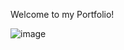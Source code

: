 Welcome to my Portfolio!

![image](https://user-images.githubusercontent.com/78442505/236701184-18371bb6-91a1-4c46-b006-8342d02254c4.png)

